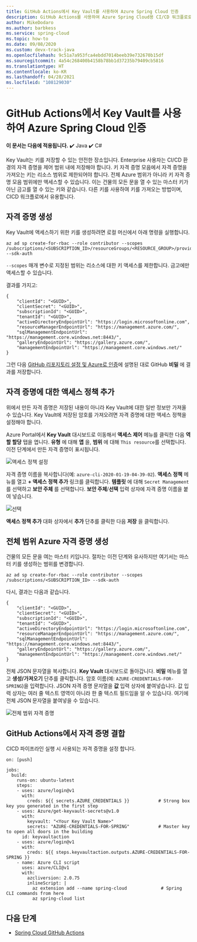 ```yaml
---
title: GitHub Actions에서 Key Vault를 사용하여 Azure Spring Cloud 인증
description: GitHub Actions를 사용하여 Azure Spring Cloud용 CI/CD 워크플로로 키 자격 증명 모음을 사용하는 방법
author: MikeDodaro
ms.author: barbkess
ms.service: spring-cloud
ms.topic: how-to
ms.date: 09/08/2020
ms.custom: devx-track-java
ms.openlocfilehash: 9c51a7a953fca4ebdd7014beeb39e732670b15df
ms.sourcegitcommit: 4a54c268400b4158b78bb1d37235b79409cb5816
ms.translationtype: HT
ms.contentlocale: ko-KR
ms.lasthandoff: 04/28/2021
ms.locfileid: "108129030"
---
```

# <a name="authenticate-azure-spring-cloud-with-key-vault-in-github-actions"></a>GitHub Actions에서 Key Vault를 사용하여 Azure Spring Cloud 인증

**이 문서는 다음에 적용됩니다.** ✔️ Java ✔️ C#

Key Vault는 키를 저장할 수 있는 안전한 장소입니다. Enterprise 사용자는 CI/CD 환경의 자격 증명을 제어 범위 내에 저장해야 합니다. 키 자격 증명 모음에서 자격 증명을 가져오는 키는 리소스 범위로 제한되어야 합니다.  전체 Azure 범위가 아니라 키 자격 증명 모음 범위에만 액세스할 수 있습니다. 이는 건물의 모든 문을 열 수 있는 마스터 키가 아닌 금고를 열 수 있는 키와 같습니다. 다른 키를 사용하여 키를 가져오는 방법이며, CICD 워크플로에서 유용합니다. 

## <a name="generate-credential"></a>자격 증명 생성
Key Vault에 액세스하기 위한 키를 생성하려면 로컬 머신에서 아래 명령을 실행합니다.

```azurecli
az ad sp create-for-rbac --role contributor --scopes /subscriptions/<SUBSCRIPTION_ID>/resourceGroups/<RESOURCE_GROUP>/providers/Microsoft.KeyVault/vaults/<KEY_VAULT> --sdk-auth
```
`--scopes` 매개 변수로 지정된 범위는 리소스에 대한 키 액세스를 제한합니다.  금고에만 액세스할 수 있습니다.

결과를 가지고:
```output
{
    "clientId": "<GUID>",
    "clientSecret": "<GUID>",
    "subscriptionId": "<GUID>",
    "tenantId": "<GUID>",
    "activeDirectoryEndpointUrl": "https://login.microsoftonline.com",
    "resourceManagerEndpointUrl": "https://management.azure.com/",
    "sqlManagementEndpointUrl": "https://management.core.windows.net:8443/",
    "galleryEndpointUrl": "https://gallery.azure.com/",
    "managementEndpointUrl": "https://management.core.windows.net/"
}
```
그런 다음 [GitHub 리포지토리 설정 및 Azure로 인증](./how-to-github-actions.md#set-up-github-repository-and-authenticate)에 설명된 대로 GitHub **비밀** 에 결과를 저장합니다.

## <a name="add-access-policies-for-the-credential"></a>자격 증명에 대한 액세스 정책 추가
위에서 만든 자격 증명은 저장된 내용이 아니라 Key Vault에 대한 일반 정보만 가져올 수 있습니다.  Key Vault에 저장된 암호를 가져오려면 자격 증명에 대한 액세스 정책을 설정해야 합니다.

Azure Portal에서 **Key Vault** 대시보드로 이동해서 **액세스 제어** 메뉴를 클릭한 다음 **역할 할당** 탭을 엽니다. **유형** 에 대해 **앱** 을, **범위** 에 대해 `This resource`를 선택합니다.  이전 단계에서 만든 자격 증명이 표시됩니다.

 ![액세스 정책 설정](./media/github-actions/key-vault1.png)

자격 증명 이름을 복사합니다(예: `azure-cli-2020-01-19-04-39-02`). **액세스 정책** 메뉴를 열고 **+ 액세스 정책 추가** 링크를 클릭합니다.  **템플릿** 에 대해 `Secret Management`를 선택하고 **보안 주체** 를 선택합니다. **보안 주체**/**선택** 입력 상자에 자격 증명 이름을 붙여 넣습니다.

 ![선택](./media/github-actions/key-vault2.png)

 **액세스 정책 추가** 대화 상자에서 **추가** 단추를 클릭한 다음 **저장** 을 클릭합니다.

## <a name="generate-full-scope-azure-credential"></a>전체 범위 Azure 자격 증명 생성
건물의 모든 문을 여는 마스터 키입니다. 절차는 이전 단계와 유사하지만 여기서는 마스터 키를 생성하는 범위를 변경합니다.

```azurecli
az ad sp create-for-rbac --role contributor --scopes /subscriptions/<SUBSCRIPTION_ID> --sdk-auth
```

다시, 결과는 다음과 같습니다.
```output
{
    "clientId": "<GUID>",
    "clientSecret": "<GUID>",
    "subscriptionId": "<GUID>",
    "tenantId": "<GUID>",
    "activeDirectoryEndpointUrl": "https://login.microsoftonline.com",
    "resourceManagerEndpointUrl": "https://management.azure.com/",
    "sqlManagementEndpointUrl": "https://management.core.windows.net:8443/",
    "galleryEndpointUrl": "https://gallery.azure.com/",
    "managementEndpointUrl": "https://management.core.windows.net/"
}
```
전체 JSON 문자열을 복사합니다.  **Key Vault** 대시보드로 돌아갑니다. **비밀** 메뉴를 열고 **생성/가져오기** 단추를 클릭합니다. 암호 이름(예: `AZURE-CREDENTIALS-FOR-SPRING`)을 입력합니다. JSON 자격 증명 문자열을 **값** 입력 상자에 붙여넣습니다. 값 입력 상자는 여러 줄 텍스트 영역이 아니라 한 줄 텍스트 필드임을 알 수 있습니다.  여기에 전체 JSON 문자열을 붙여넣을 수 있습니다.

 ![전체 범위 자격 증명](./media/github-actions/key-vault3.png)

## <a name="combine-credentials-in-github-actions"></a>GitHub Actions에서 자격 증명 결합
CICD 파이프라인 실행 시 사용되는 자격 증명을 설정 합니다.

```console
on: [push]

jobs:
  build:
    runs-on: ubuntu-latest
    steps:
    - uses: azure/login@v1
      with:
        creds: ${{ secrets.AZURE_CREDENTIALS }}           # Strong box key you generated in the first step
    - uses: Azure/get-keyvault-secrets@v1.0
      with:
        keyvault: "<Your Key Vault Name>"
        secrets: "AZURE-CREDENTIALS-FOR-SPRING"           # Master key to open all doors in the building
      id: keyvaultaction
    - uses: azure/login@v1
      with:
        creds: ${{ steps.keyvaultaction.outputs.AZURE-CREDENTIALS-FOR-SPRING }}
    - name: Azure CLI script
      uses: azure/CLI@v1
      with:
        azcliversion: 2.0.75
        inlineScript: |
          az extension add --name spring-cloud             # Spring CLI commands from here
          az spring-cloud list

```

## <a name="next-steps"></a>다음 단계
* [Spring Cloud GitHub Actions](./how-to-github-actions.md)